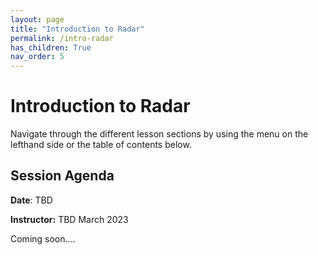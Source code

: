```yaml
---
layout: page
title: "Introduction to Radar"
permalink: /intro-radar
has_children: True
nav_order: 5
---
```


# Introduction to Radar
Navigate through the different lesson sections by using the menu on the lefthand side or the table of contents below.

## Session Agenda
**Date**: TBD  

**Instructor:** TBD March 2023

Coming soon....